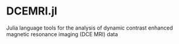DCEMRI.jl
=========

Julia language tools for the analysis of dynamic contrast enhanced magnetic resonance imaging (DCE MRI) data
